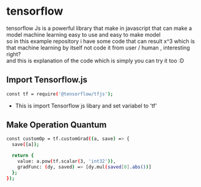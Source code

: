 # tensorflow

tensorflow Js is a powerful library that make in javascript that can make a model machine learning easy to use and easy to make model
<br>
so in this example repository i have some code that can result x^3 which is that machine learning by itself not code it from user / human , interesting right?
<br>
and this is explanation of the code which is simply you can try it too :D

## Import Tensorflow.js

```bash
const tf = require('@tensorflow/tfjs');
```

- This is import Tensorflow js libary and set variabel to 'tf'

## Make Operation Quantum

```bash
const customOp = tf.customGrad((a, save) => {
  save([a]);

  return {
    value: a.pow(tf.scalar(3, 'int32')),
    gradFunc: (dy, saved) => [dy.mul(saved[0].abs())]
  };
});
```
